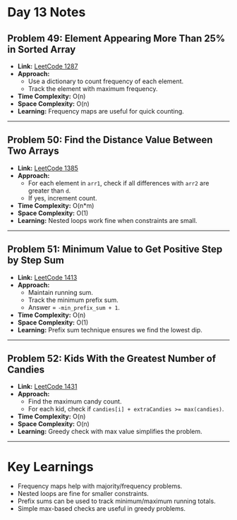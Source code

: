 # Day 13 Notes

## Problem 49: Element Appearing More Than 25% in Sorted Array
- **Link:** [LeetCode 1287](https://leetcode.com/problems/element-appearing-more-than-25-in-sorted-array/)
- **Approach:**  
  - Use a dictionary to count frequency of each element.
  - Track the element with maximum frequency.
- **Time Complexity:** O(n)  
- **Space Complexity:** O(n)  
- **Learning:** Frequency maps are useful for quick counting.

---

## Problem 50: Find the Distance Value Between Two Arrays
- **Link:** [LeetCode 1385](https://leetcode.com/problems/find-the-distance-value-between-two-arrays/)
- **Approach:**  
  - For each element in `arr1`, check if all differences with `arr2` are greater than `d`.  
  - If yes, increment count.
- **Time Complexity:** O(n*m)  
- **Space Complexity:** O(1)  
- **Learning:** Nested loops work fine when constraints are small.

---

## Problem 51: Minimum Value to Get Positive Step by Step Sum
- **Link:** [LeetCode 1413](https://leetcode.com/problems/minimum-value-to-get-positive-step-by-step-sum/)
- **Approach:**  
  - Maintain running sum.  
  - Track the minimum prefix sum.  
  - Answer = `-min_prefix_sum + 1`.
- **Time Complexity:** O(n)  
- **Space Complexity:** O(1)  
- **Learning:** Prefix sum technique ensures we find the lowest dip.

---

## Problem 52: Kids With the Greatest Number of Candies
- **Link:** [LeetCode 1431](https://leetcode.com/problems/kids-with-the-greatest-number-of-candies/)
- **Approach:**  
  - Find the maximum candy count.  
  - For each kid, check if `candies[i] + extraCandies >= max(candies)`.
- **Time Complexity:** O(n)  
- **Space Complexity:** O(n)  
- **Learning:** Greedy check with max value simplifies the problem.

---

# Key Learnings
- Frequency maps help with majority/frequency problems.  
- Nested loops are fine for smaller constraints.  
- Prefix sums can be used to track minimum/maximum running totals.  
- Simple max-based checks are useful in greedy problems.  
